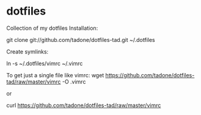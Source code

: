 dotfiles
========

Collection of my dotfiles
Installation:

git clone git://github.com/tadone/dotfiles-tad.git ~/.dotfiles

Create symlinks:

ln -s ~/.dotfiles/vimrc ~/.vimrc

To get just a single file like vimrc:
wget https://github.com/tadone/dotfiles-tad/raw/master/vimrc -O .vimrc

or 

curl https://github.com/tadone/dotfiles-tad/raw/master/vimrc 
